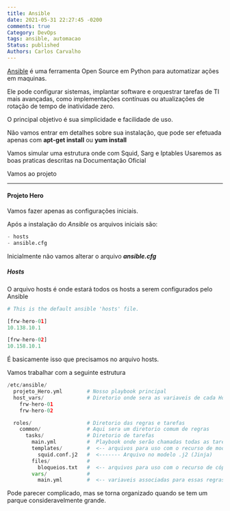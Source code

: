 ```yaml
---
title: Ansible
date: 2021-05-31 22:27:45 -0200
comments: true
Category: DevOps
tags: ansible, automacao
Status: published
Authors: Carlos Carvalho
---
```


[Ansible](ansible.com) é uma ferramenta Open Source em Python para automatizar ações em maquinas.

Ele pode configurar sistemas, implantar software e orquestrar tarefas de TI mais avançadas, como implementações contínuas ou atualizações de rotação de tempo de inatividade zero.

O principal objetivo é sua simplicidade e facilidade de uso.

Não vamos entrar em detalhes sobre sua instalação, que pode ser efetuada apenas com **apt-get install** ou **yum install**

Vamos simular uma estrutura onde com Squid, Sarg e Iptables
Usaremos as boas praticas descritas na Documentação Oficial

Vamos ao projeto

---
#### Projeto Hero

Vamos fazer apenas as configurações iniciais.

Após a instalação do *Ansible* os arquivos iniciais são:

```python
- hosts
- ansible.cfg
```
Inicialmente não vamos alterar o arquivo ***ansible.cfg***

##### Hosts
O arquivo hosts é onde estará todos os hosts a serem configurados pelo Ansible

```python
# This is the default ansible 'hosts' file.

[frw-hero-01]
10.138.10.1

[frw-hero-02]
10.158.10.1
```

É basicamente isso que precisamos no arquivo hosts.

Vamos trabalhar com a seguinte estrutura
```python
/etc/ansible/
  projeto_Hero.yml        # Nosso playbook principal
  host_vars/              # Diretorio onde sera as variaveis de cada Host
    frw-hero-01
    frw-hero-02

  roles/                  # Diretorio das regras e tarefas
    common/               # Aqui sera um diretorio comum de regras
      tasks/              # Diretorio de tarefas
        main.yml          #  Playbook onde serão chamadas todas as tarefas
        templates/        #  <-- arquivos para uso com o recurso de modelo
          squid.conf.j2   #  <------- Arquivo no modelo .j2 (Jinja)
        files/            #
          bloqueios.txt   #  <-- arquivos para uso com o recurso de cópia
        vars/             #
          main.yml        #  <-- variaveis associadas para essas regras
```

Pode parecer complicado, mas se torna organizado quando se tem um parque consideravelmente grande.


